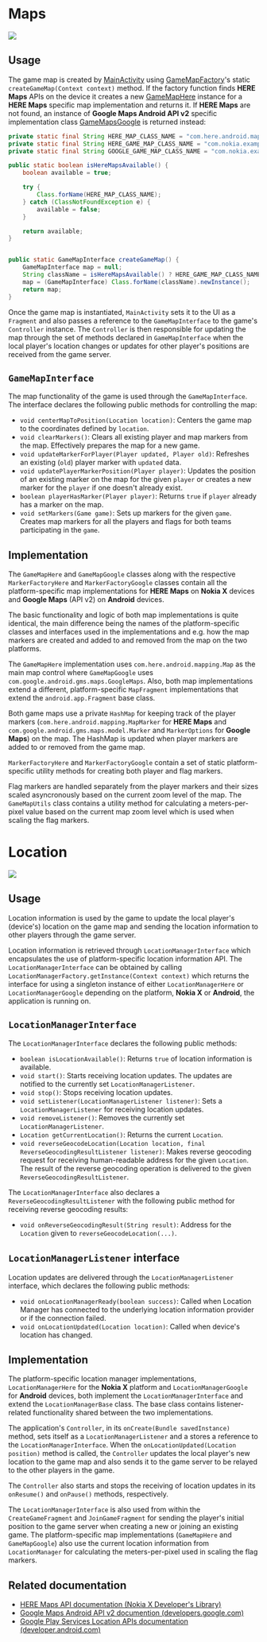 # Maps #

![](diagrams/uml_maps.png)

## Usage ##

The game map is created by
[MainActivity](https://github.com/nokia-developer/capture-the-flag/blob/master/capture-the-flag/src/com/nokia/example/capturetheflag/MainActivity.java)
using [GameMapFactory](https://github.com/nokia-developer/capture-the-flag/blob/master/capture-the-flag/src/com/nokia/example/capturetheflag/map/GameMapFactory.java)'s
static `createGameMap(Context context)` method. If the factory function finds
**HERE Maps** APIs on the device it creates a new
[GameMapHere](https://github.com/nokia-developer/capture-the-flag/blob/master/capture-the-flag/src/com/nokia/example/capturetheflag/map/here/GameMapHere.java)
instance for a **HERE Maps** specific map implementation and returns it. If
**HERE Maps** are not found, an instance of **Google Maps Android API v2**
specific implementation class
[GameMapsGoogle](https://github.com/nokia-developer/capture-the-flag/blob/master/capture-the-flag/src/com/nokia/example/capturetheflag/map/google/GameMapGoogle.java)
is returned instead:

```java
private static final String HERE_MAP_CLASS_NAME = "com.here.android.mapping.Map";
private static final String HERE_GAME_MAP_CLASS_NAME = "com.nokia.example.capturetheflag.map.here.GameMapHere";
private static final String GOOGLE_GAME_MAP_CLASS_NAME = "com.nokia.example.capturetheflag.map.google.GameMapGoogle";

public static boolean isHereMapsAvailable() {
    boolean available = true;

    try {
        Class.forName(HERE_MAP_CLASS_NAME);
    } catch (ClassNotFoundException e) {
        available = false;
    }

    return available;
}


public static GameMapInterface createGameMap() {
    GameMapInterface map = null;
    String className = isHereMapsAvailable() ? HERE_GAME_MAP_CLASS_NAME : GOOGLE_GAME_MAP_CLASS_NAME;
    map = (GameMapInterface) Class.forName(className).newInstance();
    return map;
}
```

Once the game map is instantiated, `MainActivity` sets it to the UI as a
`Fragment` and also passes a reference to the `GameMapInterface` to the game's
`Controller` instance. The `Controller` is then responsible for updating the map
through the set of methods declared in `GameMapInterface` when the local
player's location changes or updates for other player's positions are received
from the game server.

## `GameMapInterface` ##

The map functionality of the game is used through the `GameMapInterface`. The
interface declares the following public methods for controlling the map:

* `void centerMapToPosition(Location location)`: Centers the game map to the
  coordinates defined by `location`.
* `void clearMarkers()`: Clears all existing player and map markers from the
  map. Effectively prepares the map for a new game.
* `void updateMarkerForPlayer(Player updated, Player old)`: Refreshes an
  existing (`old`) player marker with `updated` data.
* `void updatePlayerMarkerPosition(Player player)`: Updates the position of an
  existing marker on the map for the given `player` or creates a new marker for
  the `player` if one doesn't already exist.
* `boolean playerHasMarker(Player player)`: Returns `true` if `player` already
  has a marker on the map.
* `void setMarkers(Game game)`: Sets up markers for the given `game`. Creates
  map markers for all the players and flags for both teams participating in the
  `game`.

## Implementation ##

The `GameMapHere` and `GameMapGoogle` classes along with the respective
`MarkerFactoryHere` and `MarkerFactoryGoogle` classes contain all the
platform-specific map implementations for **HERE Maps** on **Nokia X** devices
and **Google Maps** (API v2) on **Android** devices.

The basic functionality and logic of both map implementations is quite
identical, the main difference being the names of the platform-specific classes
and interfaces used in the implementations and e.g. how the map markers are
created and added to and removed from the map on the two platforms.

The `GameMapHere` implementation uses `com.here.android.mapping.Map` as the main
map control where `GameMapGoogle` uses `com.google.android.gms.maps.GoogleMaps`.
Also, both map implementations extend a different, platform-specific
`MapFragment` implementations that extend the `android.app.Fragment` base class.
  
Both game maps use a private `HashMap` for keeping track of the player markers
(`com.here.android.mapping.MapMarker` for **HERE Maps** and
`com.google.android.gms.maps.model.Marker` and `MarkerOptions` for **Google
Maps**) on the map. The HashMap is updated when player markers are added to or
removed from the game map.

`MarkerFactoryHere` and `MarkerFactoryGoogle` contain a set of static
platform-specific utility methods for creating both player and flag markers.

Flag markers are handled separately from the player markers and their sizes
scaled asyncronously based on the current zoom level of the map. The
`GameMapUtils` class contains a utility method for calculating a
meters-per-pixel value based on the current map zoom level which is used when
scaling the flag markers.

# Location #

![](diagrams/uml_location.png)

## Usage ##

Location information is used by the game to update the local player's (device's)
location on the game map and sending the location information to other players
through the game server.

Location information is retrieved through `LocationManagerInterface` which
encapsulates the use of platform-specific location information API. The
`LocationManagerInterface` can be obtained by calling
`LocationManagerFactory.getInstance(Context context)` which returns the
interface for using a singleton instance of either `LocationManagerHere` or
`LocationManagerGoogle` depending on the platform, **Nokia X** or **Android**,
the application is running on.

## `LocationManagerInterface` ##

The `LocationManagerInterface` declares the following public methods:

* `boolean isLocationAvailable()`: Returns `true` of location information is
  available.
* `void start()`: Starts receiving location updates. The updates are notified to
  the currently set `LocationManagerListener`.
* `void stop()`: Stops receiving location updates.
* `void setListener(LocationManagerListener listener)`: Sets a
  `LocationManagerListener` for receiving location updates.
* `void removeListener()`: Removes the currently set `LocationManagerListener`.
* `Location getCurrentLocation()`: Returns the current `Location`.
* `void reverseGeocodeLocation(Location location, final ReverseGeocodingResultListener listener)`:
  Makes reverse geocoding request for receiving human-readable address for the
  given `Location`. The result of the reverse geocoding operation is delivered
  to the given `ReverseGeocodingResultListener`.

The `LocationManagerInterface` also declares a `ReverseGeocodingResultListener`
with the following public method for receiving reverse geocoding results:

* `void onReverseGeocodingResult(String result)`: Address for the `Location`
  given to `reverseGeocodeLocation(...)`.

## `LocationManagerListener` interface ##

Location updates are delivered through the `LocationManagerListener` interface,
which declares the following public methods:

* `void onLocationManagerReady(boolean success)`: Called when Location Manager
  has connected to the underlying location information provider or if the
  connection failed.
* `void onLocationUpdated(Location location)`: Called when device's location has
  changed.

## Implementation ##

The platform-specific location manager implementations, `LocationManagerHere`
for the **Nokia X** platform and `LocationManagerGoogle` for **Android**
devices, both implement the `LocationManagerInterface` and extend the
`LocationManagerBase` class. The base class contains listener-related
functionality shared between the two implementations.

The application's `Controller`, in its `onCreate(Bundle savedInstance)` method,
sets itself as a `LocationManagerListener` and a stores a reference to the
`LocationManagerInterface`. When the `onLocationUpdated(Location position)`
method is called, the `Controller` updates the local player's new location to
the game map and also sends it to the game server to be relayed to the other
players in the game.

The `Controller` also starts and stops the receiving of location updates in its
`onResume()` and `onPause()` methods, respectively.

The `LocationManagerInterface` is also used from within the `CreateGameFragment`
and `JoinGameFragment` for sending the player's initial position to the game
server when creating a new or joining an existing game. The platform-specific
map implementations (`GameMapHere` and `GameMapGoogle`) also use the current
location information from `LocationManager` for calculating the meters-per-pixel
used in scaling the flag markers.

## Related documentation ##

* [HERE Maps API documentation (Nokia X Developer's Library)](http://developer.nokia.com/resources/library/nokia-x/here-maps.html)
* [Google Maps Android API v2 documention (developers.google.com)](https://developers.google.com/maps/documentation/android/)
* [Google Play Services Location APIs documentation (developer.android.com)](http://developer.android.com/google/play-services/location.html)